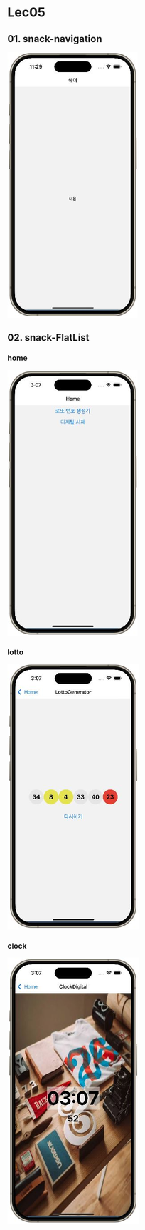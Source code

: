 # Lec05

## 01. snack-navigation
![alt text](./01.snack-navigation/snack-navigation.JPG)

## 02. snack-FlatList

### home
![alt text](./02.snack-FlatList/resultImages/flat_home.JPG)

### lotto
![alt text](./02.snack-FlatList/resultImages/flat_lotto.JPG)

### clock
![alt text](./02.snack-FlatList/resultImages/flat_clock.JPG)